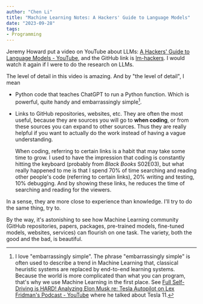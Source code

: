 ```yaml
---
author: "Chen Li"
title: "Machine Learning Notes: A Hackers' Guide to Language Models"
date: "2023-09-28"
tags: 
- Programming
---
```


Jeremy Howard put a video on YouTube about LLMs: [A Hackers' Guide to Language Models - YouTube](https://www.youtube.com/watch?v=jkrNMKz9pWU), and the GitHub link is [lm-hackers](https://github.com/fastai/lm-hackers/tree/main). I would watch it again if I were to do the research on LLMs.

The level of detail in this video is amazing. And by "the level of detail", I mean 

- Python code that teaches ChatGPT to run a Python function. Which is powerful, quite handy and embarrassingly simple[^1].

- Links to GitHub repositories, websites, etc. They are often the most useful, because they are sources you will go to __when coding__, or from these sources you can expand to other sources. Thus they are really helpful if you want to actually do the work instead of having a vague understanding.

    When coding, referring to certain links is a habit that may take some time to grow. I used to have the impression that coding is constantly hitting the keyboard (probably from _Black Books_ S02E03), but what really happened to me is that I spend 70% of time searching and reading other people's code (referring to certain links), 20% writing and testing, 10% debugging. And by showing these links, he reduces the time of searching and reading for the viewers.

In a sense, they are more close to experience than knowledge. I'll try to do the same thing, try to.

By the way, it's astonishing to see how Machine Learning community (GitHub repositories, papers, packages, pre-trained models, fine-tuned models, websites, services) can flourish on one task. The variety, both the good and the bad, is beautiful.

[^1]: I love "embarrassingly simple". The phrase "embarrassingly simple" is often used to describe a trend in Machine Learning that, classical heuristic systems are replaced by end-to-end learning systems. Because the world is more complicated than what you can program, that's why we use Machine Learning in the first place. See [Full Self-Driving is HARD! Analyzing Elon Musk re: Tesla Autopilot on Lex Fridman's Podcast - YouTube](https://www.youtube.com/watch?v=rd3R_G6_UfY) where he talked about Tesla 11.
